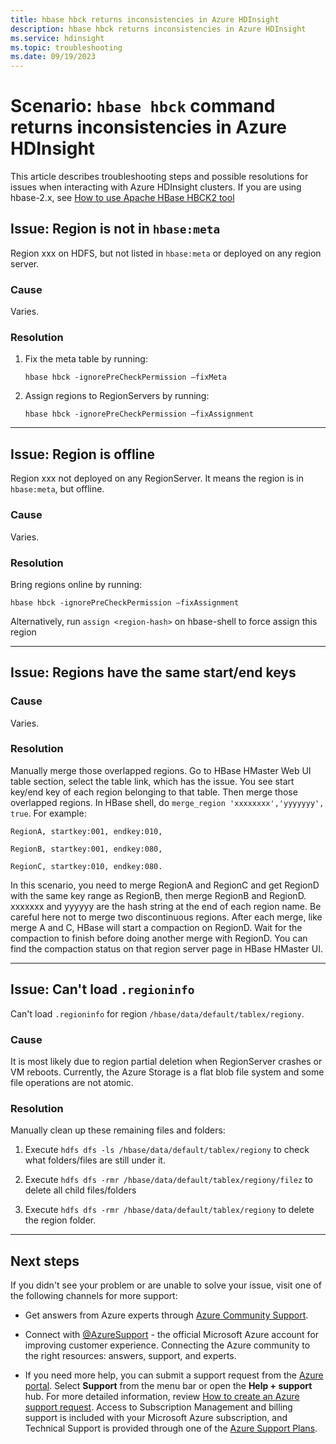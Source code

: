 ```yaml
---
title: hbase hbck returns inconsistencies in Azure HDInsight
description: hbase hbck returns inconsistencies in Azure HDInsight
ms.service: hdinsight
ms.topic: troubleshooting
ms.date: 09/19/2023
---
```


# Scenario: `hbase hbck` command returns inconsistencies in Azure HDInsight

This article describes troubleshooting steps and possible resolutions for issues when interacting with Azure HDInsight clusters. If you are using hbase-2.x, see [How to use Apache HBase HBCK2 tool](./how-to-use-hbck2-tool.md)

## Issue: Region is not in `hbase:meta`

Region xxx on HDFS, but not listed in `hbase:meta` or deployed on any region server.

### Cause

Varies.

### Resolution

1. Fix the meta table by running:

    ```
    hbase hbck -ignorePreCheckPermission –fixMeta
    ```

1. Assign regions to RegionServers by running:

    ```
    hbase hbck -ignorePreCheckPermission –fixAssignment
    ```
---

## Issue: Region is offline

Region xxx not deployed on any RegionServer. It means the region is in `hbase:meta`, but offline.

### Cause

Varies.

### Resolution

Bring regions online by running:

```
hbase hbck -ignorePreCheckPermission –fixAssignment
```

Alternatively, run `assign <region-hash>` on hbase-shell to force assign this region

---

## Issue: Regions have the same start/end keys

### Cause

Varies.

### Resolution

Manually merge those overlapped regions. Go to HBase HMaster Web UI table section, select the table link, which has the issue. You see start key/end key of each region belonging to that table. Then merge those overlapped regions. In HBase shell, do `merge_region 'xxxxxxxx','yyyyyyy', true`. For example:

```
RegionA, startkey:001, endkey:010,

RegionB, startkey:001, endkey:080,

RegionC, startkey:010, endkey:080.
```

In this scenario, you need to merge RegionA and RegionC and get RegionD with the same key range as RegionB, then merge RegionB and RegionD. xxxxxxx and yyyyyy are the hash string at the end of each region name. Be careful here not to merge two discontinuous regions. After each merge, like merge A and C, HBase will start a compaction on RegionD. Wait for the compaction to finish before doing another merge with RegionD. You can find the compaction status on that region server page in HBase HMaster UI.

---

## Issue: Can't load `.regioninfo`

Can't load `.regioninfo` for region `/hbase/data/default/tablex/regiony`.

### Cause

It is most likely due to region partial deletion when RegionServer crashes or VM reboots. Currently, the Azure Storage is a flat blob file system and some file operations are not atomic.

### Resolution

Manually clean up these remaining files and folders:

1. Execute `hdfs dfs -ls /hbase/data/default/tablex/regiony` to check what folders/files are still under it.

1. Execute `hdfs dfs -rmr /hbase/data/default/tablex/regiony/filez` to delete all child files/folders

1. Execute `hdfs dfs -rmr /hbase/data/default/tablex/regiony` to delete the region folder.

---

## Next steps

If you didn't see your problem or are unable to solve your issue, visit one of the following channels for more support:

* Get answers from Azure experts through [Azure Community Support](https://azure.microsoft.com/support/community/).

* Connect with [@AzureSupport](https://twitter.com/azuresupport) - the official Microsoft Azure account for improving customer experience. Connecting the Azure community to the right resources: answers, support, and experts.

* If you need more help, you can submit a support request from the [Azure portal](https://portal.azure.com/?#blade/Microsoft_Azure_Support/HelpAndSupportBlade/). Select **Support** from the menu bar or open the **Help + support** hub. For more detailed information, review [How to create an Azure support request](../../azure-portal/supportability/how-to-create-azure-support-request.md). Access to Subscription Management and billing support is included with your Microsoft Azure subscription, and Technical Support is provided through one of the [Azure Support Plans](https://azure.microsoft.com/support/plans/).
